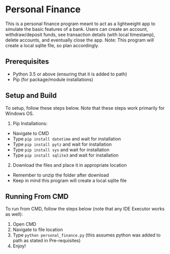 # Personal Finance

This is a personal finance program meant to act as a lightweight app to simulate the basic features of a bank.
Users can create an account, withdraw/deposit funds, see transaction details (with local timestamp),
delete accounts, and eventually close the app. 
Note: This program will create a local sqlite file, so plan accordingly.

## Prerequisites 

- Python 3.5 or above (ensuring that it is added to path)
- Pip (for package/module installations)

## Setup and Build

To setup, follow these steps below. Note that these steps work primarily for Windows OS.

1.  Pip Installations:
  - Navigate to CMD
  - Type `pip install datetime` and wait for installation
  - Type `pip install pytz` and wait for installation
  - Type `pip install sys` and wait for installation
  - Type `pip install sqlite3` and wait for installation


2.  Download the files and place it in appropriate location
  - Remember to unzip the folder after download
  - Keep in mind this program will create a local sqlite file


## Running From CMD

To run from CMD, follow the steps below (note that any IDE Executor works as well):

1. Open CMD
2. Navigate to file location
3. Type  `python personal_finance.py` (this assumes python was added to path as stated in Pre-requisites)
4. Enjoy!




